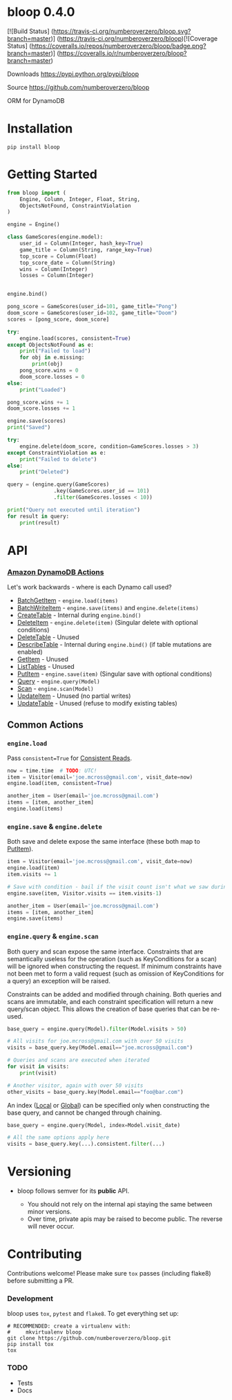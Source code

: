 # bloop 0.4.0

[![Build Status]
(https://travis-ci.org/numberoverzero/bloop.svg?branch=master)]
(https://travis-ci.org/numberoverzero/bloop)[![Coverage Status]
(https://coveralls.io/repos/numberoverzero/bloop/badge.png?branch=master)]
(https://coveralls.io/r/numberoverzero/bloop?branch=master)

Downloads https://pypi.python.org/pypi/bloop

Source https://github.com/numberoverzero/bloop

ORM for DynamoDB

# Installation

`pip install bloop`

# Getting Started

```python
from bloop import (
    Engine, Column, Integer, Float, String,
    ObjectsNotFound, ConstraintViolation
)

engine = Engine()

class GameScores(engine.model):
    user_id = Column(Integer, hash_key=True)
    game_title = Column(String, range_key=True)
    top_score = Column(Float)
    top_score_date = Column(String)
    wins = Column(Integer)
    losses = Column(Integer)


engine.bind()

pong_score = GameScores(user_id=101, game_title="Pong")
doom_score = GameScores(user_id=102, game_title="Doom")
scores = [pong_score, doom_score]

try:
    engine.load(scores, consistent=True)
except ObjectsNotFound as e:
    print("Failed to load")
    for obj in e.missing:
        print(obj)
    pong_score.wins = 0
    doom_score.losses = 0
else:
    print("Loaded")

pong_score.wins += 1
doom_score.losses += 1

engine.save(scores)
print("Saved")

try:
    engine.delete(doom_score, condition=GameScores.losses > 3)
except ConstraintViolation as e:
    print("Failed to delete")
else:
    print("Deleted")

query = (engine.query(GameScores)
               .key(GameScores.user_id == 101)
               .filter(GameScores.losses < 10))

print("Query not executed until iteration")
for result in query:
    print(result)

```

# API

### [Amazon DynamoDB Actions](actions)

Let's work backwards - where is each Dynamo call used?

* [BatchGetItem](batch-get) - `engine.load(items)`
* [BatchWriteItem](batch-write) - `engine.save(items)` and `engine.delete(items)`
* [CreateTable](create-table) - Internal during `engine.bind()`
* [DeleteItem](delete-item) - `engine.delete(item)` (Singular delete with optional conditions)
* [DeleteTable](delete-table) - Unused
* [DescribeTable](describe-table) - Internal during `engine.bind()` (if table mutations are enabled)
* [GetItem](get-item) - Unused
* [ListTables](list-tables) - Unused
* [PutItem](put-item) - `engine.save(item)` (Singular save with optional conditions)
* [Query](query) - `engine.query(Model)`
* [Scan](scan) - `engine.scan(Model)`
* [UpdateItem](update-item) - Unused (no partial writes)
* [UpdateTable](update-table) - Unused (refuse to modify existing tables)

## Common Actions

### `engine.load`

Pass `consistent=True` for [Consistent Reads](consistent-reads).

```python
now = time.time  # TODO: UTC!
item = Visitor(email='joe.mcross@gmail.com', visit_date=now)
engine.load(item, consistent=True)

another_item = User(email='joe.mcross@gmail.com')
items = [item, another_item]
engine.load(items)
```

### `engine.save` & `engine.delete`

Both save and delete expose the same interface (these both map to [PutItem](put-item)).

```python
item = Visitor(email='joe.mcross@gmail.com', visit_date=now)
engine.load(item)
item.visits += 1

# Save with condition - bail if the visit count isn't what we saw during load
engine.save(item, Visitor.visits == item.visits-1)

another_item = User(email='joe.mcross@gmail.com')
items = [item, another_item]
engine.save(items)
```

### `engine.query` & `engine.scan`

Both query and scan expose the same interface.  Constraints that are semantically useless for the operation (such as KeyConditions for a scan) will be ignored when constructing the request.  If minimum constraints have not been met to form a valid request (such as omission of KeyConditions for a query) an exception will be raised.

Constraints can be added and modified through chaining.  Both queries and scans are immutable,
and each constraint specification will return a new query/scan object.  This allows the creation of base queries that can be re-used.

```python
base_query = engine.query(Model).filter(Model.visits > 50)

# All visits for joe.mcross@gmail.com with over 50 visits
visits = base_query.key(Model.email=="joe.mcross@gmail.com")

# Queries and scans are executed when iterated
for visit in visits:
    print(visit)

# Another visitor, again with over 50 visits
other_visits = base_query.key(Model.email=="foo@bar.com")
```

An index ([Local](lsi) or [Global](gsi)) can be specified only when constructing the base query, and cannot be changed through chaining.

```python
base_query = engine.query(Model, index=Model.visit_date)

# All the same options apply here
visits = base_query.key(...).consistent.filter(...)
```

# Versioning

* bloop follows semver for its **public** API.

  * You should not rely on the internal api staying the same between minor versions.
  * Over time, private apis may be raised to become public.  The reverse will never occur.

# Contributing
Contributions welcome!  Please make sure `tox` passes (including flake8) before submitting a PR.

### Development
bloop uses `tox`, `pytest` and `flake8`.  To get everything set up:

```
# RECOMMENDED: create a virtualenv with:
#     mkvirtualenv bloop
git clone https://github.com/numberoverzero/bloop.git
pip install tox
tox
```

### TODO

* Tests
* Docs

[actions]: http://docs.aws.amazon.com/amazondynamodb/latest/APIReference/API_Operations.html
[consistent-reads]: http://docs.aws.amazon.com/amazondynamodb/latest/developerguide/APISummary.html
[lsi]: http://docs.aws.amazon.com/amazondynamodb/latest/developerguide/LSI.html
[gsi]: http://docs.aws.amazon.com/amazondynamodb/latest/developerguide/GSI.html

[batch-get]: http://docs.aws.amazon.com/amazondynamodb/latest/APIReference/API_BatchGetItem.html
[batch-write]: http://docs.aws.amazon.com/amazondynamodb/latest/APIReference/API_BatchWriteItem.html
[create-table]: http://docs.aws.amazon.com/amazondynamodb/latest/APIReference/API_CreateTable.html
[delete-item]: http://docs.aws.amazon.com/amazondynamodb/latest/APIReference/API_DeleteItem.html
[delete-table]: http://docs.aws.amazon.com/amazondynamodb/latest/APIReference/API_DeleteTable.html
[describe-table]: http://docs.aws.amazon.com/amazondynamodb/latest/APIReference/API_DescribeTable.html
[get-item]: http://docs.aws.amazon.com/amazondynamodb/latest/APIReference/API_GetItem.html
[list-tables]: http://docs.aws.amazon.com/amazondynamodb/latest/APIReference/API_ListTables.html
[put-item]: http://docs.aws.amazon.com/amazondynamodb/latest/APIReference/API_PutItem.html
[query]: http://docs.aws.amazon.com/amazondynamodb/latest/APIReference/API_Query.html
[scan]: http://docs.aws.amazon.com/amazondynamodb/latest/APIReference/API_Scan.html
[update-item]: http://docs.aws.amazon.com/amazondynamodb/latest/APIReference/API_UpdateItem.html
[update-table]: http://docs.aws.amazon.com/amazondynamodb/latest/APIReference/API_UpdateTable.html
